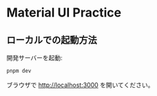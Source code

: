 # Material UI Practice

## ローカルでの起動方法

開発サーバーを起動:

```bash
pnpm dev
```

ブラウザで [http://localhost:3000](http://localhost:3000) を開いてください。
